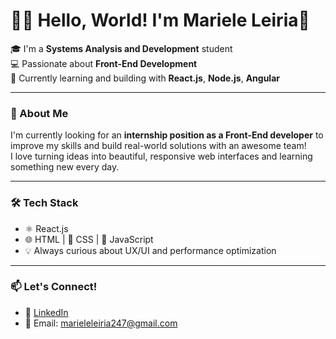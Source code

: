 # 👩‍💻 Hello, World! I'm Mariele Leiria👋


🎓 I'm a **Systems Analysis and Development** student  
💻 Passionate about **Front-End Development**  
🌱 Currently learning and building with  **React.js**, **Node.js**, **Angular**

---

### 🚀 About Me

I'm currently looking for an **internship position as a Front-End developer** to improve my skills and build real-world solutions with an awesome team!  
I love turning ideas into beautiful, responsive web interfaces and learning something new every day.  

---

### 🛠️ Tech Stack

- ⚛️ React.js
- 🌐 HTML | 🎨 CSS | 🧠 JavaScript
- 💡 Always curious about UX/UI and performance optimization

---

### 📫 Let's Connect!

- 💼 [LinkedIn](https://www.linkedin.com/in/marieleleiria/)
- 📧 Email: marieleleiria247@gmail.com


